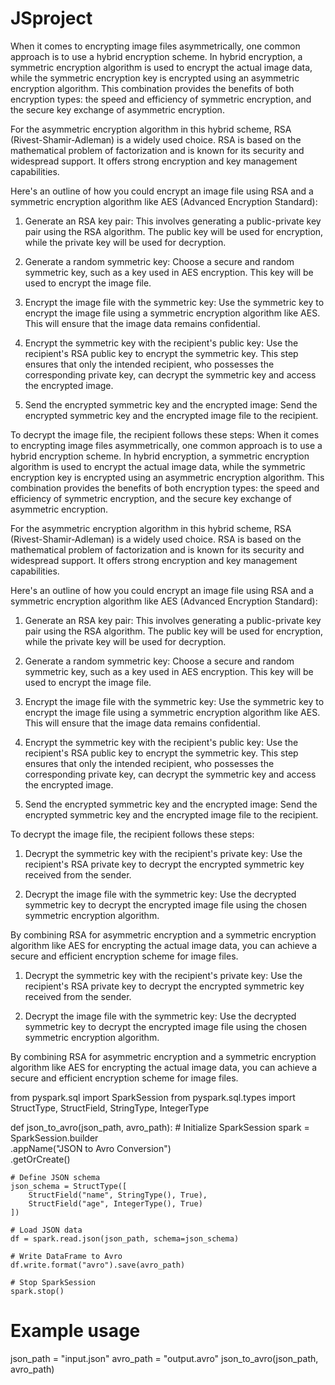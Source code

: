 # JSproject
When it comes to encrypting image files asymmetrically, one common approach is to use a hybrid encryption scheme. In hybrid encryption, a symmetric encryption algorithm is used to encrypt the actual image data, while the symmetric encryption key is encrypted using an asymmetric encryption algorithm. This combination provides the benefits of both encryption types: the speed and efficiency of symmetric encryption, and the secure key exchange of asymmetric encryption.

For the asymmetric encryption algorithm in this hybrid scheme, RSA (Rivest-Shamir-Adleman) is a widely used choice. RSA is based on the mathematical problem of factorization and is known for its security and widespread support. It offers strong encryption and key management capabilities.

Here's an outline of how you could encrypt an image file using RSA and a symmetric encryption algorithm like AES (Advanced Encryption Standard):

1. Generate an RSA key pair: This involves generating a public-private key pair using the RSA algorithm. The public key will be used for encryption, while the private key will be used for decryption.

2. Generate a random symmetric key: Choose a secure and random symmetric key, such as a key used in AES encryption. This key will be used to encrypt the image file.

3. Encrypt the image file with the symmetric key: Use the symmetric key to encrypt the image file using a symmetric encryption algorithm like AES. This will ensure that the image data remains confidential.

4. Encrypt the symmetric key with the recipient's public key: Use the recipient's RSA public key to encrypt the symmetric key. This step ensures that only the intended recipient, who possesses the corresponding private key, can decrypt the symmetric key and access the encrypted image.

5. Send the encrypted symmetric key and the encrypted image: Send the encrypted symmetric key and the encrypted image file to the recipient.

To decrypt the image file, the recipient follows these steps:
When it comes to encrypting image files asymmetrically, one common approach is to use a hybrid encryption scheme. In hybrid encryption, a symmetric encryption algorithm is used to encrypt the actual image data, while the symmetric encryption key is encrypted using an asymmetric encryption algorithm. This combination provides the benefits of both encryption types: the speed and efficiency of symmetric encryption, and the secure key exchange of asymmetric encryption.

For the asymmetric encryption algorithm in this hybrid scheme, RSA (Rivest-Shamir-Adleman) is a widely used choice. RSA is based on the mathematical problem of factorization and is known for its security and widespread support. It offers strong encryption and key management capabilities.

Here's an outline of how you could encrypt an image file using RSA and a symmetric encryption algorithm like AES (Advanced Encryption Standard):

1. Generate an RSA key pair: This involves generating a public-private key pair using the RSA algorithm. The public key will be used for encryption, while the private key will be used for decryption.

2. Generate a random symmetric key: Choose a secure and random symmetric key, such as a key used in AES encryption. This key will be used to encrypt the image file.

3. Encrypt the image file with the symmetric key: Use the symmetric key to encrypt the image file using a symmetric encryption algorithm like AES. This will ensure that the image data remains confidential.

4. Encrypt the symmetric key with the recipient's public key: Use the recipient's RSA public key to encrypt the symmetric key. This step ensures that only the intended recipient, who possesses the corresponding private key, can decrypt the symmetric key and access the encrypted image.

5. Send the encrypted symmetric key and the encrypted image: Send the encrypted symmetric key and the encrypted image file to the recipient.

To decrypt the image file, the recipient follows these steps:

1. Decrypt the symmetric key with the recipient's private key: Use the recipient's RSA private key to decrypt the encrypted symmetric key received from the sender.

2. Decrypt the image file with the symmetric key: Use the decrypted symmetric key to decrypt the encrypted image file using the chosen symmetric encryption algorithm.

By combining RSA for asymmetric encryption and a symmetric encryption algorithm like AES for encrypting the actual image data, you can achieve a secure and efficient encryption scheme for image files.
1. Decrypt the symmetric key with the recipient's private key: Use the recipient's RSA private key to decrypt the encrypted symmetric key received from the sender.

2. Decrypt the image file with the symmetric key: Use the decrypted symmetric key to decrypt the encrypted image file using the chosen symmetric encryption algorithm.

By combining RSA for asymmetric encryption and a symmetric encryption algorithm like AES for encrypting the actual image data, you can achieve a secure and efficient encryption scheme for image files.


from pyspark.sql import SparkSession
from pyspark.sql.types import StructType, StructField, StringType, IntegerType

def json_to_avro(json_path, avro_path):
    # Initialize SparkSession
    spark = SparkSession.builder \
        .appName("JSON to Avro Conversion") \
        .getOrCreate()

    # Define JSON schema
    json_schema = StructType([
        StructField("name", StringType(), True),
        StructField("age", IntegerType(), True)
    ])

    # Load JSON data
    df = spark.read.json(json_path, schema=json_schema)

    # Write DataFrame to Avro
    df.write.format("avro").save(avro_path)

    # Stop SparkSession
    spark.stop()

# Example usage
json_path = "input.json"
avro_path = "output.avro"
json_to_avro(json_path, avro_path)

